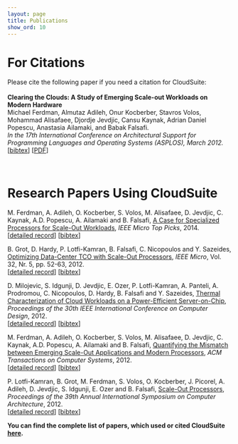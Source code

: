 ```yaml
---
layout: page
title: Publications
show_ord: 10
---
```



<div id="content_outline">
<div id="content-projects"> 



<h1>For Citations</h1>


<p>Please cite the following paper if you need a citation for CloudSuite: <br><br>
<b>Clearing the Clouds: A Study of Emerging Scale-out Workloads on Modern Hardware</b><br/>
Michael Ferdman, Almutaz Adileh, Onur Kocberber, Stavros Volos, Mohammad Alisafaee, Djordje Jevdjic, Cansu Kaynak, Adrian Daniel Popescu, Anastasia Ailamaki, and Babak Falsafi.<br/>
<em>In the 17th International Conference on Architectural Support for Programming Languages and Operating Systems (ASPLOS), March 2012.</em> [<a href=./bib/Clearing_the_Clouds.bib>bibtex</a>] [<a href ="./clearing-clouds.pdf">PDF</a>]</p>
<br>

<h1>Research Papers Using CloudSuite</h1>

<p>M. Ferdman, A. Adileh, O. Kocberber, S. Volos, M. Alisafaee, D. Jevdjic, C. Kaynak, A.D. Popescu, A. Ailamaki and B. Falsafi, <a href="http://infoscience.epfl.ch/record/199758/files/clouds_toppicks14.pdf">A Case for Specialized Processors for Scale-Out Workloads</a>, <i>IEEE Micro Top Picks</i>, 2014.<br>[<a href="http://infoscience.epfl.ch/record/199758">detailed record</a>] [<a href="http://infoscience.epfl.ch/export.py?recid=199758&fm=bibtex">bibtex</a>]</p>
<p>B. Grot, D. Hardy, P. Lotfi-Kamran, B. Falsafi, C. Nicopoulos and Y. Sazeides, <a href="http://infoscience.epfl.ch/record/181904/files/tco_ieeemicro12.pdf">Optimizing Data-Center TCO with Scale-Out Processors</a>, <i>IEEE Micro</i>, Vol. 32, Nr. 5, pp. 52-63, 2012.<br/>[<a href="http://infoscience.epfl.ch/record/181904">detailed record</a>] [<a href="http://infoscience.epfl.ch/export.py?recid=181904&fm=bibtex">bibtex</a>]</p>
<p>D. Milojevic, S. Idgunji, D. Jevdjic, E. Ozer, P. Lotfi-Kamran, A. Panteli, A. Prodromou, C. Nicopoulos, D. Hardy, B. Falsafi and Y. Sazeides, <a href="http://infoscience.epfl.ch/record/183748/files/thermal_iccd12_1.pdf">Thermal Characterization of Cloud Workloads on a Power-Efficient Server-on-Chip</a>, <i>Proceedings of the 30th IEEE International Conference on Computer Design</i>, 2012.<br/>[<a href="http://infoscience.epfl.ch/record/183748">detailed record</a>] [<a href="http://infoscience.epfl.ch/export.py?recid=183748&fm=bibtex">bibtex</a>]</p>
<p>M. Ferdman, A. Adileh, O. Kocberber, S. Volos, M. Alisafaee, D. Jevdjic, C. Kaynak, A.D. Popescu, A. Ailamaki and B. Falsafi, <a href="http://dl.acm.org/citation.cfm?doid=2382553.2382557">Quantifying the Mismatch between Emerging Scale-Out Applications and Modern Processors</a>, <i> ACM Transactions on Computer Systems</i>, 2012.<br>[<a href="http://infoscience.epfl.ch/record/182529">detailed record</a>] [<a href="http://infoscience.epfl.ch/export.py?recid=182529&fm=bibtex">bibtex</a>]</p>
<p>P. Lotfi-Kamran, B. Grot, M. Ferdman, S. Volos, O. Kocberber, J. Picorel, A. Adileh, D. Jevdjic, S. Idgunji, E. Ozer and B. Falsafi, <a href="http://infoscience.epfl.ch/record/176330/files/sop_isca12.pdf">Scale-Out Processors</a>, <i>Proceedings of the 39th Annual International Symposium on Computer Architecture</i>, 2012.<br/>[<a href="http://infoscience.epfl.ch/record/176330">detailed record</a>] [<a href="http://infoscience.epfl.ch/export.py?recid=176330&fm=bibtex">bibtex</a>]</p>

<p><strong> You can   find the complete list of papers, which used or cited CloudSuite <a href="http://scholar.google.ch/scholar?oi=bibs&amp;hl=en&amp;cites=668093864912588690">here</a>.</strong></p>

